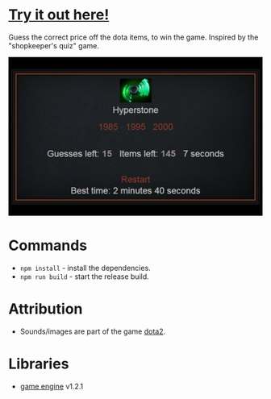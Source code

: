 # [Try it out here!](https://nbpt.eu/games/dota_items)

Guess the correct price off the dota items, to win the game. Inspired by the "shopkeeper's quiz" game.

![Game Image](images/promotion/promotion1.png "Game Image")

# Commands

-   `npm install` - install the dependencies.
-   `npm run build` - start the release build.

# Attribution

-   Sounds/images are part of the game [dota2](https://www.dota2.com/).

# Libraries

-   [game engine](https://bitbucket.org/drk4/game_engine) v1.2.1
